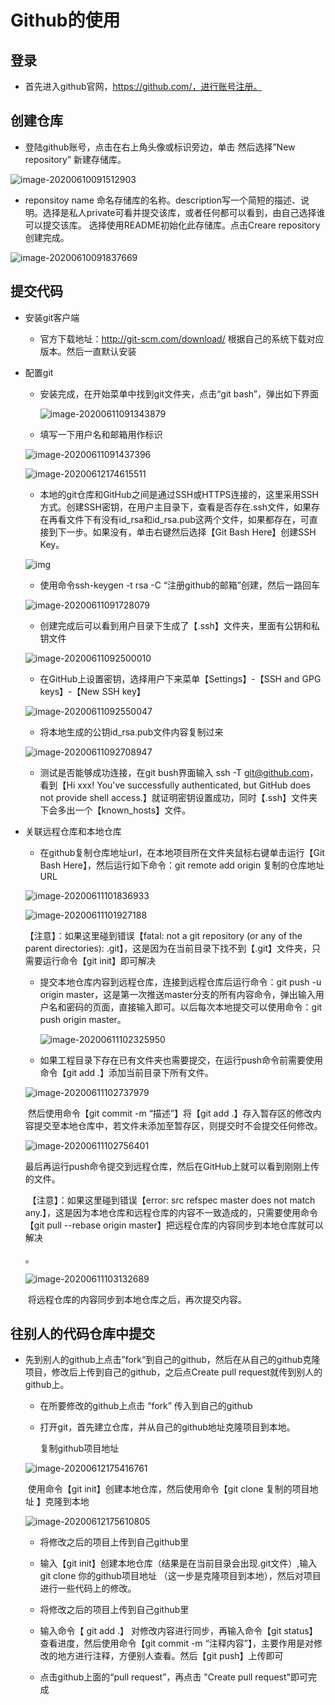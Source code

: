 # Github的使用

## 登录

- 首先进入github官网，https://github.com/，进行账号注册。

## 创建仓库

- 登陆github账号，点击在右上角头像或标识旁边，单击 然后选择”New repository” 新建存储库。

![image-20200610091512903](images/image-20200610091512903.png)

- reponsitoy name 命名存储库的名称。description写一个简短的描述、说明。选择是私人private可看并提交该库，或者任何都可以看到，由自己选择谁可以提交该库。
  选择使用README初始化此存储库。点击Creare repository创建完成。

![image-20200610091837669](images/image-20200610091837669.png)

## 提交代码

- 安装git客户端

  - 官方下载地址：http://git-scm.com/download/  根据自己的系统下载对应版本。然后一直默认安装

- 配置git

  - 安装完成，在开始菜单中找到git文件夹，点击“git bash”，弹出如下界面

    ![image-20200611091343879](images/image-20200611091343879.png)

  - 填写一下用户名和邮箱用作标识

  ![image-20200611091437396](images/image-20200611091437396.png)

  ![image-20200612174615511](images/image-20200612174615511.png)

  - 本地的git仓库和GitHub之间是通过SSH或HTTPS连接的，这里采用SSH方式。创建SSH密钥，在用户主目录下，查看是否存在.ssh文件，如果存在再看文件下有没有id_rsa和id_rsa.pub这两个文件，如果都存在，可直接到下一步。如果没有，单击右键然后选择【Git Bash Here】创建SSH Key。

  ![img](https://yqfile.alicdn.com/img_7291da8831c3272985b5e214832e2944.png)

  - 使用命令ssh-keygen -t rsa -C “注册github的邮箱”创建，然后一路回车

  ![image-20200611091728079](images/image-20200611091728079.png)

  

  - 创建完成后可以看到用户目录下生成了【.ssh】文件夹，里面有公钥和私钥文件

  ![image-20200611092500010](images/image-20200611092500010.png)

  - 在GitHub上设置密钥，选择用户下来菜单【Settings】-【SSH and GPG keys】-【New SSH key】

  ![image-20200611092550047](images/image-20200611092550047.png)

  - 将本地生成的公钥id_rsa.pub文件内容复制过来

  ![image-20200611092708947](images/image-20200611092708947.png)

  - 测试是否能够成功连接，在git bush界面输入 ssh -T git@github.com，看到【Hi xxx! You've successfully authenticated, but GitHub does not provide shell access.】就证明密钥设置成功，同时【.ssh】文件夹下会多出一个【known_hosts】文件。
  
    

- 关联远程仓库和本地仓库

  - 在github复制仓库地址url，在本地项目所在文件夹鼠标右键单击运行【Git Bash Here】，然后运行如下命令：git remote add origin 复制的仓库地址URL

  ![image-20200611101836933](images/image-20200611101836933.png)

  ![image-20200611101927188](images/image-20200611101927188.png)

  【注意】：如果这里碰到错误【fatal: not a git repository (or any of the parent directories): .git】，这是因为在当前目录下找不到【.git】文件夹，只需要运行命令【git init】即可解决

  

  - 提交本地仓库内容到远程仓库，连接到远程仓库后运行命令：git push -u origin master，这是第一次推送master分支的所有内容命令，弹出输入用户名和密码的页面，直接输入即可。以后每次本地提交可以使用命令：git push origin master。

    ![image-20200611102325950](images/image-20200611102325950.png)

  - 如果工程目录下存在已有文件夹也需要提交，在运行push命令前需要使用命令【git add .】添加当前目录下所有文件。

  ![image-20200611102737979](images/image-20200611102737979.png)

  ​		然后使用命令【git commit -m “描述”】将【git add .】存入暂存区的修改内容提交至本地仓库中，若文件未添加至暂存区，则提交时不会提交任何修改。

  ![image-20200611102756401](images/image-20200611102756401.png)

  ​		最后再运行push命令提交到远程仓库，然后在GitHub上就可以看到刚刚上传的文件。

  

  ​	【注意】：如果这里碰到错误【error: src refspec master does not match any.】，这是因为本地仓库和远程仓库的内容不一致造成的，只需要使用命令【git pull --rebase origin master】把远程仓库的内容同步到本地仓库就可以解决

  。

  ![image-20200611103132689](images/image-20200611103132689.png)

  

  ​	将远程仓库的内容同步到本地仓库之后，再次提交内容。

  

## 往别人的代码仓库中提交

- 先到别人的github上点击”fork“到自己的github，然后在从自己的github克隆项目，修改后上传到自己的github，之后点Create pull request就传到别人的github上。

  - 在所要修改的github上点击 “fork” 传入到自己的github

  - 打开git，首先建立仓库，并从自己的github地址克隆项目到本地。

     复制github项目地址

  ![image-20200612175416761](images/image-20200612175416761.png)

  ​      	使用命令【git init】创建本地仓库，然后使用命令【git clone 复制的项目地址 】克隆到本地

  ![image-20200612175610805](images/image-20200612175610805.png)

  

  - 将修改之后的项目上传到自己github里

  - 输入【git init】创建本地仓库（结果是在当前目录会出现.git文件）,输入 git clone 你的github项目地址 （这一步是克隆项目到本地），然后对项目进行一些代码上的修改。

  - 将修改之后的项目上传到自己github里

  - 输入命令【 git add .】 对修改内容进行同步，再输入命令【git status】查看进度，然后使用命令【git commit -m “注释内容”】，主要作用是对修改的地方进行注释，方便别人查看。然后【git push】上传即可

  - 点击github上面的“pull request”，再点击 "Create pull request"即可完成

    

    
  
    
  
    
  
    
  
    
  
    
